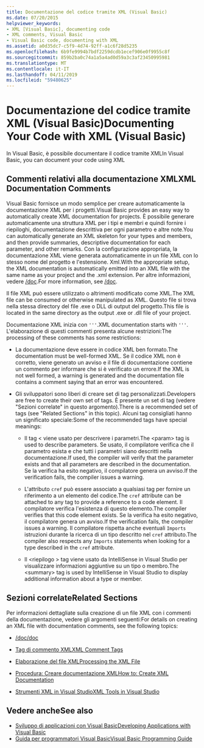 ```yaml
---
title: Documentazione del codice tramite XML (Visual Basic)
ms.date: 07/20/2015
helpviewer_keywords:
- XML [Visual Basic], documenting code
- XML comments, Visual Basic
- Visual Basic code, documenting with XML
ms.assetid: a0d35dc7-c5f9-4d74-92ff-a1c6f28d5235
ms.openlocfilehash: 6b9fe9994b7bdf2259dcdb1ecef906e0f9955c8f
ms.sourcegitcommit: 859b2ba0c74a1a5a4ad0d59a3c3af23450995981
ms.translationtype: MT
ms.contentlocale: it-IT
ms.lasthandoff: 04/11/2019
ms.locfileid: "59480625"
---
```

# <a name="documenting-your-code-with-xml-visual-basic"></a><span data-ttu-id="9d186-102">Documentazione del codice tramite XML (Visual Basic)</span><span class="sxs-lookup"><span data-stu-id="9d186-102">Documenting Your Code with XML (Visual Basic)</span></span>

<span data-ttu-id="9d186-103">In Visual Basic, è possibile documentare il codice tramite XML</span><span class="sxs-lookup"><span data-stu-id="9d186-103">In Visual Basic, you can document your code using XML</span></span>

## <a name="xml-documentation-comments"></a><span data-ttu-id="9d186-104">Commenti relativi alla documentazione XML</span><span class="sxs-lookup"><span data-stu-id="9d186-104">XML Documentation Comments</span></span>

<span data-ttu-id="9d186-105">Visual Basic fornisce un modo semplice per creare automaticamente la documentazione XML per i progetti.</span><span class="sxs-lookup"><span data-stu-id="9d186-105">Visual Basic provides an easy way to automatically create XML documentation for projects.</span></span> <span data-ttu-id="9d186-106">È possibile generare automaticamente una struttura XML per i tipi e membri e quindi fornire i riepiloghi, documentazione descrittiva per ogni parametro e altre note.</span><span class="sxs-lookup"><span data-stu-id="9d186-106">You can automatically generate an XML skeleton for your types and members, and then provide summaries, descriptive documentation for each parameter, and other remarks.</span></span> <span data-ttu-id="9d186-107">Con la configurazione appropriata, la documentazione XML viene generata automaticamente in un file XML con lo stesso nome del progetto e l'estensione. Xml.</span><span class="sxs-lookup"><span data-stu-id="9d186-107">With the appropriate setup, the XML documentation is automatically emitted into an XML file with the same name as your project and the .xml extension.</span></span> <span data-ttu-id="9d186-108">Per altre informazioni, vedere [/doc](../../../visual-basic/reference/command-line-compiler/doc.md).</span><span class="sxs-lookup"><span data-stu-id="9d186-108">For more information, see [/doc](../../../visual-basic/reference/command-line-compiler/doc.md).</span></span>

<span data-ttu-id="9d186-109">Il file XML può essere utilizzato o altrimenti modificato come XML.</span><span class="sxs-lookup"><span data-stu-id="9d186-109">The XML file can be consumed or otherwise manipulated as XML.</span></span> <span data-ttu-id="9d186-110">Questo file si trova nella stessa directory del file .exe o DLL di output del progetto.</span><span class="sxs-lookup"><span data-stu-id="9d186-110">This file is located in the same directory as the output .exe or .dll file of your project.</span></span>

<span data-ttu-id="9d186-111">Documentazione XML inizia con `'''`.</span><span class="sxs-lookup"><span data-stu-id="9d186-111">XML documentation starts with `'''`.</span></span> <span data-ttu-id="9d186-112">L'elaborazione di questi commenti presenta alcune restrizioni:</span><span class="sxs-lookup"><span data-stu-id="9d186-112">The processing of these comments has some restrictions:</span></span>

- <span data-ttu-id="9d186-113">La documentazione deve essere in codice XML ben formato.</span><span class="sxs-lookup"><span data-stu-id="9d186-113">The documentation must be well-formed XML.</span></span> <span data-ttu-id="9d186-114">Se il codice XML non è corretto, viene generato un avviso e il file di documentazione contiene un commento per informare che si è verificato un errore.</span><span class="sxs-lookup"><span data-stu-id="9d186-114">If the XML is not well formed, a warning is generated and the documentation file contains a comment saying that an error was encountered.</span></span>

- <span data-ttu-id="9d186-115">Gli sviluppatori sono liberi di creare set di tag personalizzati.</span><span class="sxs-lookup"><span data-stu-id="9d186-115">Developers are free to create their own set of tags.</span></span> <span data-ttu-id="9d186-116">È presente un set di tag (vedere "Sezioni correlate" in questo argomento).</span><span class="sxs-lookup"><span data-stu-id="9d186-116">There is a recommended set of tags (see "Related Sections" in this topic).</span></span> <span data-ttu-id="9d186-117">Alcuni tag consigliati hanno un significato speciale:</span><span class="sxs-lookup"><span data-stu-id="9d186-117">Some of the recommended tags have special meanings:</span></span>

  - <span data-ttu-id="9d186-118">Il tag \< viene usato per descrivere i parametri.</span><span class="sxs-lookup"><span data-stu-id="9d186-118">The \<param> tag is used to describe parameters.</span></span> <span data-ttu-id="9d186-119">Se usato, il compilatore verifica che il parametro esista e che tutti i parametri siano descritti nella documentazione.</span><span class="sxs-lookup"><span data-stu-id="9d186-119">If used, the compiler will verify that the parameter exists and that all parameters are described in the documentation.</span></span> <span data-ttu-id="9d186-120">Se la verifica ha esito negativo, il compilatore genera un avviso.</span><span class="sxs-lookup"><span data-stu-id="9d186-120">If the verification fails, the compiler issues a warning.</span></span>

  - <span data-ttu-id="9d186-121">L'attributo `cref` può essere associato a qualsiasi tag per fornire un riferimento a un elemento del codice.</span><span class="sxs-lookup"><span data-stu-id="9d186-121">The `cref` attribute can be attached to any tag to provide a reference to a code element.</span></span> <span data-ttu-id="9d186-122">Il compilatore verifica l'esistenza di questo elemento.</span><span class="sxs-lookup"><span data-stu-id="9d186-122">The compiler verifies that this code element exists.</span></span> <span data-ttu-id="9d186-123">Se la verifica ha esito negativo, il compilatore genera un avviso.</span><span class="sxs-lookup"><span data-stu-id="9d186-123">If the verification fails, the compiler issues a warning.</span></span> <span data-ttu-id="9d186-124">Il compilatore rispetta anche eventuali `Imports` istruzioni durante la ricerca di un tipo descritto nel `cref` attributo.</span><span class="sxs-lookup"><span data-stu-id="9d186-124">The compiler also respects any `Imports` statements when looking for a type described in the `cref` attribute.</span></span>

  - <span data-ttu-id="9d186-125">Il \<riepilogo > tag viene usato da IntelliSense in Visual Studio per visualizzare informazioni aggiuntive su un tipo o membro.</span><span class="sxs-lookup"><span data-stu-id="9d186-125">The \<summary> tag is used by IntelliSense in Visual Studio to display additional information about a type or member.</span></span>

## <a name="related-sections"></a><span data-ttu-id="9d186-126">Sezioni correlate</span><span class="sxs-lookup"><span data-stu-id="9d186-126">Related Sections</span></span>

<span data-ttu-id="9d186-127">Per informazioni dettagliate sulla creazione di un file XML con i commenti della documentazione, vedere gli argomenti seguenti:</span><span class="sxs-lookup"><span data-stu-id="9d186-127">For details on creating an XML file with documentation comments, see the following topics:</span></span>

- [<span data-ttu-id="9d186-128">/doc</span><span class="sxs-lookup"><span data-stu-id="9d186-128">/doc</span></span>](../../../visual-basic/reference/command-line-compiler/doc.md)

- [<span data-ttu-id="9d186-129">Tag di commento XML</span><span class="sxs-lookup"><span data-stu-id="9d186-129">XML Comment Tags</span></span>](../../../visual-basic/language-reference/xmldoc/index.md)

- [<span data-ttu-id="9d186-130">Elaborazione del file XML</span><span class="sxs-lookup"><span data-stu-id="9d186-130">Processing the XML File</span></span>](../../../visual-basic/programming-guide/program-structure/processing-the-xml-file.md)

- [<span data-ttu-id="9d186-131">Procedura: Creare documentazione XML</span><span class="sxs-lookup"><span data-stu-id="9d186-131">How to: Create XML Documentation</span></span>](../../../visual-basic/programming-guide/program-structure/how-to-create-xml-documentation.md)

- [<span data-ttu-id="9d186-132">Strumenti XML in Visual Studio</span><span class="sxs-lookup"><span data-stu-id="9d186-132">XML Tools in Visual Studio</span></span>](/visualstudio/xml-tools/xml-tools-in-visual-studio)

## <a name="see-also"></a><span data-ttu-id="9d186-133">Vedere anche</span><span class="sxs-lookup"><span data-stu-id="9d186-133">See also</span></span>

- [<span data-ttu-id="9d186-134">Sviluppo di applicazioni con Visual Basic</span><span class="sxs-lookup"><span data-stu-id="9d186-134">Developing Applications with Visual Basic</span></span>](../../../visual-basic/developing-apps/index.md)
- [<span data-ttu-id="9d186-135">Guida per programmatori Visual Basic</span><span class="sxs-lookup"><span data-stu-id="9d186-135">Visual Basic Programming Guide</span></span>](../../../visual-basic/programming-guide/index.md)
